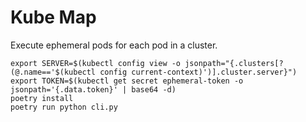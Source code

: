 # Kube Map

Execute ephemeral pods for each pod in a cluster.

```
export SERVER=$(kubectl config view -o jsonpath="{.clusters[?(@.name=='$(kubectl config current-context)')].cluster.server}")
export TOKEN=$(kubectl get secret ephemeral-token -o jsonpath='{.data.token}' | base64 -d)
poetry install
poetry run python cli.py
```

